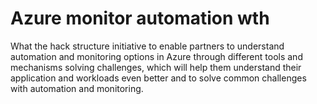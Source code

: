 # Azure monitor automation wth

What the hack structure initiative to enable partners to understand automation and monitoring options in Azure through different tools and mechanisms solving challenges, which will help them understand their application and workloads even better and to solve common challenges with automation and monitoring.

